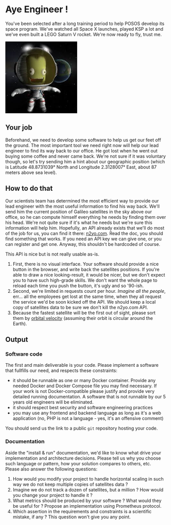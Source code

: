 # Aye Engineer !

You've been selected after a long training period to help POSOS develop its space program. We've watched all Space X launches, played KSP a lot and we've even built a LEGO Saturn V rocket. We're now ready to fly, trust me.

![POSOS experimental crew in orbit](statics/ksp.jpg)

## Your job

Beforehand, we need to develop some software to help us get our feet off the ground. The most important tool we need right now will help our lead engineer to find its way back to our office. He got lost when he went out buying some coffee and never came back. We're not sure if it was voluntary though, so let's try sending him a hint about our geographic position (which is Latitude 48.8731039° North and Longitude 2.3128007° East, about 87 meters above sea level).

## How to do that

Our scientists team has determined the most efficient way to provide our lead engineer with the most useful information to find his way back. We'll send him the current position of Galileo satellites in the sky above our office, so he can compute himself everything he needs by finding them over his head. We're not quite sure if it's what he needs but we're sure this information will help him. Hopefully, an API already exists that we'll do most of the job for us, you can find it there: [n2yo.com](https://www.n2yo.com/api/). Read the doc, you should find something that works. If you need an API key we can give one, or you can register and get one. Anyway, this shouldn't be hardcoded of course.

This API is nice but is not really usable as-is.

1. First, there is no visual interface. Your software should provide a nice button in the browser, and write back the satellites positions. If you're able to draw a nice looking-result, it would be nicer, but we don't expect you to have such high-grade skills. We don't want the whole page to reload each time you push the button, it's ugly and so '90-ish.
2. Second, we're limited in requests count per hour. _Imagine all the people_, err... all the employees get lost at the same time, when they all request the service we'd be soon kicked off the API. We should keep a local copy of satellites data to be sure we don't kill the n2yo.com API.
3. Because the fastest satellite will be the first out of sight, please sort them by [orbital velocity](https://en.wikipedia.org/wiki/Orbital_speed) (assuming their orbit is circular around the Earth).

## Output

### Software code

The first and main deliverable is your code. Please implement a software that fullfills our need, and respects these constraints:

- it should be runnable as one or many Docker container. Provide any needed Docker and Docker Compose file you may find necessary. If your work is not Docker-compatible please justify and provide very detailed running documentation. A software that is not runnable by our 5 years old engineers will be eliminated.
- it should respect best security and software engineering practices
- you may use any frontend and backend language as long as it's a web application (no, PHP is not a language - yes, it's an offensive comment)

You should send us the link to a public `git` repository hosting your code.

### Documentation

Aside the "install & run" documentation, we'd like to know what drive your implementation and architecture decisions. Please tell us why you choose such language or pattern, how your solution compares to others, etc.
Please also answer the following questions:

1. How would you modify your project to handle horizontal scaling in such way we do not keep multiple copies of satellites data ?
2. Imagine we do not track a dozen of satellites, but a million ? How would you change your project to handle it ?
3. What metrics should be produced by your software ? What would they be useful for ? Propose an implementation using Prometheus protocol.
4. Which assertion in the requirements and constraints is a scientific mistake, if any ? This question won't give you any point.
